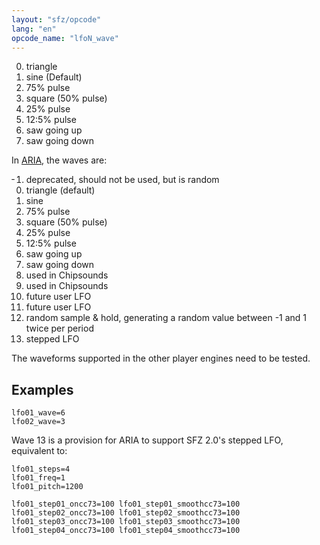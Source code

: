 ```yaml
---
layout: "sfz/opcode"
lang: "en"
opcode_name: "lfoN_wave"
---
```

<ol start="0">
<li>triangle</li>
<li>sine (Default)</li>
<li>75% pulse</li>
<li>square (50% pulse)</li>
<li>25% pulse</li>
<li>12:5% pulse</li>
<li>saw going up</li>
<li>saw going down</li>
</ol>

In [ARIA](/software/players/aria), the waves are:

<ol start="-1">
<li>deprecated, should not be used, but is random</li>
<li>triangle (default)</li>
<li>sine</li>
<li>75% pulse</li>
<li>square (50% pulse)</li>
<li>25% pulse</li>
<li>12:5% pulse</li>
<li>saw going up</li>
<li>saw going down</li>
<li>used in Chipsounds</li>
<li>used in Chipsounds</li>
<li>future user LFO</li>
<li>future user LFO</li>
<li>random sample & hold, generating a random value between -1 and 1 twice per period</li>
<li>stepped LFO</li>
</ol>

The waveforms supported in the other player engines need to be tested.

## Examples

```
lfo01_wave=6
lfo02_wave=3
```

Wave 13 is a provision for ARIA to support SFZ 2.0's stepped LFO, equivalent to:

```
lfo01_steps=4
lfo01_freq=1
lfo01_pitch=1200

lfo01_step01_oncc73=100 lfo01_step01_smoothcc73=100
lfo01_step02_oncc73=100 lfo01_step02_smoothcc73=100
lfo01_step03_oncc73=100 lfo01_step03_smoothcc73=100
lfo01_step04_oncc73=100 lfo01_step04_smoothcc73=100
```
